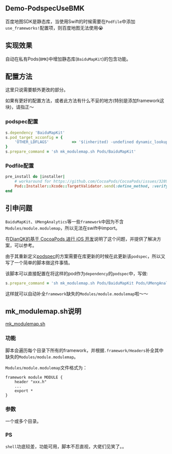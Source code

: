 ## Demo-PodspecUseBMK

百度地图SDK是静态库，当使用Swift的时候需要在`Podfile`中添加`use_frameworks!`配置项，则百度地图无法使用😭

## 实现效果

自动在私有Pods(`BMK`)中增加静态库(`BaiduMapKit`)的包含功能。

## 配置方法

这里只说需要额外更改的部分。

如果有更好的配置方法，或者此方法有什么不妥的地方(特别是添加framework这块)，请指正～

### podspec配置
```rb
s.dependency 'BaiduMapKit'
s.pod_target_xcconfig = {
    'OTHER_LDFLAGS'          => '$(inherited) -undefined dynamic_lookup'
}
s.prepare_command = 'sh mk_modulemap.sh Pods/BaiduMapKit'
```
### Podfile配置
```rb
pre_install do |installer|
    # workaround for https://github.com/CocoaPods/CocoaPods/issues/3289
    Pod::Installer::Xcode::TargetValidator.send(:define_method, :verify_no_static_framework_transitive_dependencies) {}
end
```

## 引申问题

`BaiduMapKit`、`UMengAnalytics`等一些`framework`中因为不含`Modules/module.modulemap`，所以无法在swift中import。

在[DianQK的基于 CocoaPods 进行 iOS 开发](https://blog.dianqk.org/2017/05/01/dev-on-pod/#创建-module-modulemap)说明了这个问题，并提供了解决方案，可以参考。

由于其重新定义[podspec](https://raw.githubusercontent.com/DianQK/UMengAnalytics-NO-IDFA-Module/master/UMengAnalytics-NO-IDFA.podspec)的方案需要在库更新的时候在此更新该`podspec`，所以又写了一个简单的脚本做这件事情。

该脚本可以直接配置在将这样的pod作为`dependency`的`podspec`中，写做:
```rb
s.prepare_command = 'sh mk_modulemap.sh Pods/BaiduMapKit Pods/UMengAnalytics'
```
这样就可以自动补全`framework`缺失的`Modules/module.modulemap`啦～～

## mk_modulemap.sh说明

[mk_modulemap.sh](https://github.com/madordie/Demo-PodspecUseBMK/blob/master/mk_modulemap.sh)

### 功能

脚本会遍历每个目录下所有的framework，并根据`.framework/Headers`补全其中缺失的`Modules/module.modulemap`。

`Modules/module.modulemap`文件格式为：
```
framework module MODULE {
    header "xxx.h"
    ...
    export *
}

```

### 参数

一个或多个目录。

### PS

`shell`功底较差，功能可用，脚本不忍直视，大佬们见笑了。。
